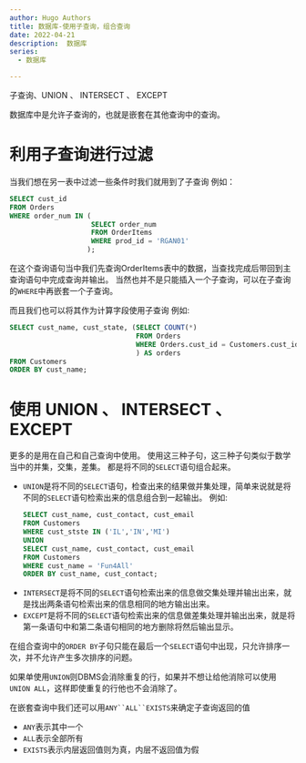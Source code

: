 ```yaml
---
author: Hugo Authors
title: 数据库-使用子查询，组合查询
date: 2022-04-21
description:  数据库
series:
  - 数据库

---
```

子查询、UNION 、 INTERSECT 、 EXCEPT

数据库中是允许子查询的，也就是嵌套在其他查询中的查询。

<!--more-->

# 利用子查询进行过滤
  当我们想在另一表中过滤一些条件时我们就用到了子查询
  例如：
  ```sql
  SELECT cust_id
  FROM Orders
  WHERE order_num IN (
                      SELECT order_num
                      FROM OrderItems
                      WHERE prod_id = 'RGAN01'
                     );
  ```
  在这个查询语句当中我们先查询OrderItems表中的数据，当查找完成后带回到主查询语句中完成查询并输出。
  当然也并不是只能插入一个子查询，可以在子查询的`WHERE`中再嵌套一个子查询。


  而且我们也可以将其作为计算字段使用子查询
  例如:
  ```sql
  SELECT cust_name, cust_state, (SELECT COUNT(*)
                                 FROM Orders
                                 WHERE Orders.cust_id = Customers.cust_id
                                 ) AS orders
  FROM Customers
  ORDER BY cust_name;
  ```

# 使用 UNION 、 INTERSECT 、 EXCEPT
  更多的是用在自己和自己查询中使用。
  使用这三种子句，这三种子句类似于数学当中的并集，交集，差集。
  都是将不同的`SELECT`语句组合起来。
   - `UNION`是将不同的`SELECT`语句，检查出来的结果做并集处理，简单来说就是将不同的`SELECT`语句检索出来的信息组合到一起输出。
      例如:
      ```sql
      SELECT cust_name, cust_contact, cust_email
      FROM Customers
      WHERE cust_stste IN ('IL','IN','MI')
      UNION
      SELECT cust_name, cust_contact, cust_email
      FROM Customers
      WHERE cust_name = 'Fun4All'
      ORDER BY cust_name, cust_contact;
      ```
   - `INTERSECT`是将不同的`SELECT`语句检索出来的信息做交集处理并输出出来，就是找出两条语句检索出来的信息相同的地方输出出来。
   - `EXCEPT`是将不同的`SELECT`语句检索出来的信息做差集处理并输出出来，就是将第一条语句中和第二条语句相同的地方删除将然后输出显示。

  在组合查询中的`ORDER BY`子句只能在最后一个`SELECT`语句中出现，只允许排序一次，并不允许产生多次排序的问题。

  如果单使用`UNION`则DBMS会消除重复的行，如果并不想让给他消除可以使用`UNION ALL`，这样即使重复的行他也不会消除了。
 

在嵌套查询中我们还可以用`ANY``ALL``EXISTS`来确定子查询返回的值
  - `ANY`表示其中一个
  - `ALL`表示全部所有
  - `EXISTS`表示内层返回值则为真，内层不返回值为假









